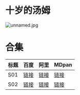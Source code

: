 # 十岁的汤姆

![unnamed.jpg](/banner/tenyearoldtom.jpg)

# 合集

| 标题 | 百度 | 阿里 | MDpan |
| --- | --- | --- | --- |
| S01 | [链接](https://pan.baidu.com/s/14BCjiebSOgGmI3-aeW-kMg?pwd=gx4d) | [链接](https://www.aliyundrive.com/s/9erS7omia8M) | [链接](https://mdpan.tk/%E5%8D%81%E5%B2%81%E7%9A%84%E6%B1%A4%E5%A7%86) |
| S02 | [链接](https://pan.baidu.com/s/1SGguZP4AaCTcsCl50lZ8Ww?pwd=f5dq) | [链接](https://www.aliyundrive.com/s/CUL7ukEf1d1) | [链接](https://pan.mdsub.top/zh-CN/%E5%8D%81%E5%B2%81%E7%9A%84%E6%B1%A4%E5%A7%86/Season%2002/) |